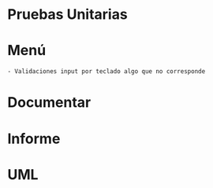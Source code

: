 # Pruebas Unitarias
# Menú
    - Validaciones input por teclado algo que no corresponde
# Documentar
# Informe
# UML
